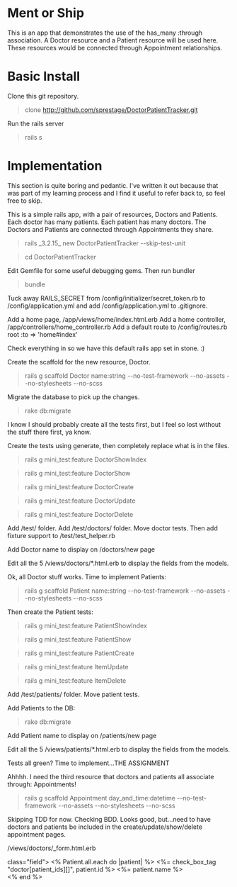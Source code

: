 Ment or Ship
=======

This is an app that demonstrates the use of the has_many :through association.  A Doctor resource and a Patient resource will be used here.  These resources would be connected through Appointment relationships.


Basic Install
=======
Clone this git repository.
  > clone http://github.com/sprestage/DoctorPatientTracker.git

Run the rails server
  > rails s


Implementation
=======
This section is quite boring and pedantic.  I've written it out because
that was part of my learning process and I find it useful to refer back
to, so feel free to skip.

This is a simple rails app, with a pair of resources, Doctors and Patients.
Each doctor has many patients.  Each patient has many doctors.  The Doctors
and Patients are connected through Appointments they share.
  > rails \_3.2.15\_ new DoctorPatientTracker --skip-test-unit

  > cd DoctorPatientTracker

Edit Gemfile for some useful debugging gems.  Then run bundler
  > bundle

Tuck away RAILS_SECRET from /config/initializer/secret_token.rb to /config/application.yml and add /config/application.yml to .gitignore.

Add a home page, /app/views/home/index.html.erb
Add a home controller, /app/controllers/home_controller.rb
Add a default route to /config/routes.rb
  root :to => 'home#index'

Check everything in so we have this default rails app set in stone.  :)

Create the scaffold for the new resource, Doctor.
  > rails g scaffold Doctor name:string --no-test-framework --no-assets --no-stylesheets --no-scss

Migrate the database to pick up the changes.
  > rake db:migrate

I know I should probably create all the tests first, but I feel so lost
without the stuff there first, ya know.

Create the tests using generate, then completely replace what is in the files.
  > rails g mini_test:feature DoctorShowIndex

  > rails g mini_test:feature DoctorShow

  > rails g mini_test:feature DoctorCreate

  > rails g mini_test:feature DoctorUpdate

  > rails g mini_test:feature DoctorDelete

Add /test/ folder.  Add /test/doctors/ folder.  Move doctor tests. Then
add fixture support to /test/test_helper.rb

Add Doctor name to display on /doctors/new page

Edit all the 5 /views/doctors/*.html.erb to display the fields from the
models.

Ok, all Doctor stuff works. Time to implement Patients:
  > rails g scaffold Patient name:string --no-test-framework --no-assets --no-stylesheets --no-scss

Then create the Patient tests:
  > rails g mini_test:feature PatientShowIndex

  > rails g mini_test:feature PatientShow

  > rails g mini_test:feature PatientCreate

  > rails g mini_test:feature ItemUpdate

  > rails g mini_test:feature ItemDelete

Add /test/patients/ folder.  Move patient tests.

Add Patients to the DB:
  > rake db:migrate

Add Patient name to display on /patients/new page

Edit all the 5 /views/patients/*.html.erb to display the fields from the
models.

Tests all green?  Time to implement...THE ASSIGNMENT

Ahhhh.  I need the third resource that doctors and patients all associate through: Appointments!
  > rails g scaffold Appointment day_and_time:datetime --no-test-framework --no-assets --no-stylesheets --no-scss

Skipping TDD for now.  Checking BDD.  Looks good, but...need to have
doctors and patients be included in the create/update/show/delete
appointment pages.

/views/doctors/_form.html.erb
<div> class="field">
  <% Patient.all.each do |patient| %>
    <%= check_box_tag "doctor[patient_ids][]", patient.id %>
    <%= patient.name %><br/>
  <% end %>
</div>



